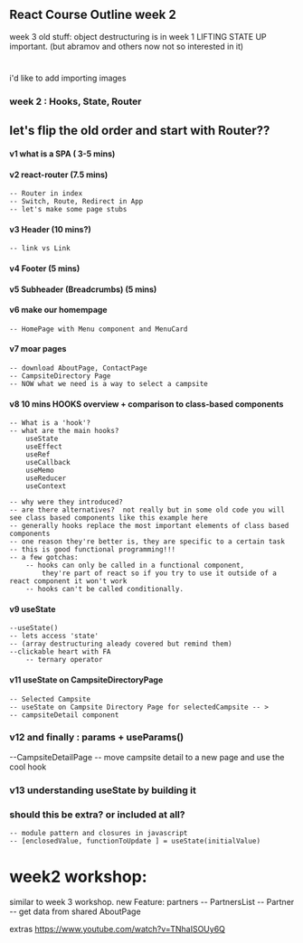 ## React Course Outline week 2

week 3 old stuff:
object destructuring is in week 1
LIFTING STATE UP important.
    (but abramov and others now not so interested in it)

#

i'd like to add importing images

### week 2 : Hooks, State, Router

## let's flip the old order and start with Router??

#### v1 what is a SPA ( 3-5 mins)

#### v2 react-router (7.5 mins)

    -- Router in index
    -- Switch, Route, Redirect in App
    -- let's make some page stubs

#### v3 Header (10 mins?)

    -- link vs Link

#### v4 Footer (5 mins)

#### v5 Subheader (Breadcrumbs) (5 mins)

#### v6 make our homempage

    -- HomePage with Menu component and MenuCard

#### v7 moar pages

    -- download AboutPage, ContactPage
    -- CampsiteDirectory Page
    -- NOW what we need is a way to select a campsite

#### v8 10 mins HOOKS overview + comparison to class-based components

    -- What is a 'hook'?
    -- what are the main hooks?
        useState
        useEffect
        useRef
        useCallback
        useMemo
        useReducer
        useContext

    -- why were they introduced?
    -- are there alternatives?  not really but in some old code you will see class based components like this example here
    -- generally hooks replace the most important elements of class based components
    -- one reason they're better is, they are specific to a certain task
    -- this is good functional programming!!!
    -- a few gotchas:
        -- hooks can only be called in a functional component,
            they're part of react so if you try to use it outside of a react component it won't work
        -- hooks can't be called conditionally. 
#### v9 useState

    --useState()
    -- lets access 'state'
    -- (array destructuring aleady covered but remind them)
    --clickable heart with FA
        -- ternary operator

#### v11 useState on CampsiteDirectoryPage

    -- Selected Campsite
    -- useState on Campsite Directory Page for selectedCampsite -- >
    -- campsiteDetail component

### v12 and finally : params + useParams()

--CampsiteDetailPage
-- move campsite detail to a new page and use the cool hook


### v13  understanding useState by building it
### should this be extra?  or included at all?


    -- module pattern and closures in javascript
    -- [enclosedValue, functionToUpdate ] = useState(initialValue)
# week2 workshop:

similar to week 3 workshop.
new Feature: partners
-- PartnersList
-- Partner
-- get data from shared
AboutPage

extras
https://www.youtube.com/watch?v=TNhaISOUy6Q
